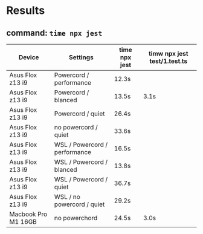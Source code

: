 # Results

## command: `time npx jest`

| Device              | Settings                      | time npx jest | timw npx jest test/1.test.ts |
| ------------------- | ----------------------------- | ------------- | ---------------------------- |
| Asus Flox z13 i9    | Powercord / performance       | 12.3s         |                              |
| Asus Flox z13 i9    | Powercord / blanced           | 13.5s         | 3.1s                         |
| Asus Flox z13 i9    | Powercord / quiet             | 26.4s         |                              |
| Asus Flox z13 i9    | no powercord / quiet          | 33.6s         |                              |
| Asus Flox z13 i9    | WSL / Powercord / performance | 16.5s         |                              |
| Asus Flox z13 i9    | WSL / Powercord / blanced     | 13.8s         |                              |
| Asus Flox z13 i9    | WSL / Powercord / quiet       | 36.7s         |                              |
| Asus Flox z13 i9    | WSL / no powercord / quiet    | 29.2s         |                              |
| Macbook Pro M1 16GB | no powerchord                 | 24.5s         | 3.0s                         |
